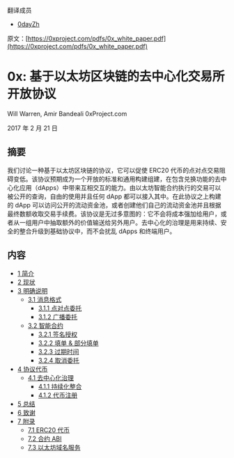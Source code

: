 翻译成员

- [0dayZh](https://github.com/0dayZh)

原文：[https://0xproject.com/pdfs/0x_white_paper.pdf](https://0xproject.com/pdfs/0x_white_paper.pdf)

# 0x: 基于以太坊区块链的去中心化交易所开放协议

Will Warren, Amir Bandeali
0xProject.com

2017 年 2 月 21 日

## 摘要

我们讨论一种基于以太坊区块链的协议，它可以促使 ERC20 代币的点对点交易阻碍变低。该协议预期成为一个开放的标准和通用构建组建，在包含兑换功能的去中心化应用（dApps）中带来互相交互的能力。由以太坊智能合约执行的交易可以被公开的查询，自由的使用并且任何 dApp 都可以接入其中。在此协议之上构建的 dApp 可以访问公开的流动资金池，或者创建他们自己的流动资金池并且根据最终数额收取交易手续费。该协议是无过多意图的：它不会将成本强加给用户，或者从一组用户中抽取额外的价值输送给另外用户。去中心化的治理是用来持续、安全的整合升级到基础协议中，而不会扰乱 dApps 和终端用户。

## 内容

- [1 简介](#)
- [2 现状](#)
- [3 明确说明](#)
    - [3.1 消息格式](#)
        - [3.1.1 点对点委托](#)
        - [3.1.2 广播委托](#)
    - [3.2 智能合约](#)
        - [3.2.1 签名授权](#)
        - [3.2.2 填单 & 部分填单](#)
        - [3.2.3 过期时间](#)
        - [3.2.4 取消委托](#)
- [4 协议代币](#)
    - [4.1 去中心化治理](#)
        - [4.1.1 持续化整合](#)
        - [4.1.2 代币注册](#)
- [5 总结](#)
- [6 致谢](#)
- [7 附录](#)
    - [7.1 ERC20 代币](#)
    - [7.2 合约 ABI](#)
    - [7.3 以太坊域名服务](#)
